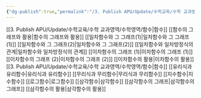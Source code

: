```yaml
---
{"dg-publish":true,"permalink":"/3. Publish APU/Update/수학교육/수학 교과영역/수학영역/함수/","dgPassFrontmatter":true,"noteIcon":"","created":"","updated":""}
---
```


[[3. Publish APU/Update/수학교육/수학 교과영역/수학영역/함수\|함수]] 
[[함수의 그래프와 활용\|함수의 그래프와 활용]] 
[[일차함수와 그 그래프(1)\|일차함수와 그 그래프(1)]] 
[[일차함수와 그 그래프(2)\|일차함수와 그 그래프(2)]] 
[[일차함수와 일차방정식의 관계\|일차함수와 일차방정식의 관계]] 
[[이차함수의 그래프 (1)\|이차함수의 그래프 (1)]] 
[[이차함수의 그래프 (2)\|이차함수의 그래프 (2)]] 
[[이차함수의 활용\|이차함수의 활용]] [[3. Publish APU/Update/수학교육/수학 교과영역/수학영역/함수\|함수]] 
[[유리식과 유리함수\|유리식과 유리함수]] 
[[무리식과 무리함수\|무리식과 무리함수]] 
[[지수함수\|지수함수]] 
[[로그함수\|로그함수]] 
[[삼각함수\|삼각함수]]
[[삼각함수의 그래프\|삼각함수의 그래프]]
[[삼각함수의 활용\|삼각함수의 활용]]
